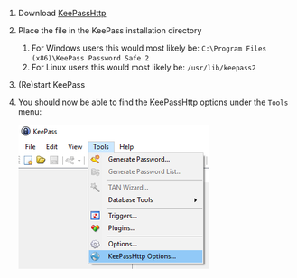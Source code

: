 1. Download [KeePassHttp](https://raw.github.com/pfn/keepasshttp/master/KeePassHttp.plgx)

2. Place the file in the KeePass installation directory

   1. For Windows users this would most likely be: `C:\Program Files (x86)\KeePass Password Safe 2`
   2. For Linux users this would most likely be: `/usr/lib/keepass2`

3. (Re)start KeePass

4. You should now be able to find the KeePassHttp options under the `Tools` menu:

   ![KeePassHttp Options](../Images/KeePassHttpOptions.png)

   ​